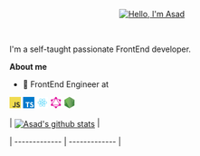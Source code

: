 <p align="center"><a href="https://anuraghazra.github.io"><img width="80%" alt="Hello, I'm Asad" src="" /></a></p>

<br />

I'm a self-taught passionate FrontEnd developer.

**About me**

- 💼 FrontEnd Engineer at []()

<!-- - 📈  -->

<!-- - ❤️ I love writing TypeScript, and building fun experiments on type-level -->

<!-- - 💬 Ask me about anything [here]() -->

<code><img height="20" alt="javascript" src="https://raw.githubusercontent.com/github/explore/80688e429a7d4ef2fca1e82350fe8e3517d3494d/topics/javascript/javascript.png"></code>
<code><img height="20" alt="typescript" src="https://raw.githubusercontent.com/github/explore/80688e429a7d4ef2fca1e82350fe8e3517d3494d/topics/typescript/typescript.png"></code>
<code><img height="20" alt="react" src="https://raw.githubusercontent.com/github/explore/80688e429a7d4ef2fca1e82350fe8e3517d3494d/topics/react/react.png"></code>
<code><img height="20" alt="graphql" src="https://raw.githubusercontent.com/github/explore/5c058a388828bb5fde0bcafd4bc867b5bb3f26f3/topics/graphql/graphql.png"></code>
<code><img height="20" alt="nodejs" src="https://raw.githubusercontent.com/github/explore/80688e429a7d4ef2fca1e82350fe8e3517d3494d/topics/nodejs/nodejs.png"></code>    


| <a href="https://github.com/AsadSheikhJ/AsadSheikhJ"><img align="center" src="https://github-readme-stats-phi-eight-28.vercel.app/api/pin/?username=AsadSheikhJ&show_icons=true&include_all_commits=true&theme=buefy&hide_border=true" alt="Asad's github stats" /></a> | 
<!-- <a href="https://github.com/anuraghazra/github-readme-stats"><img align="center" src="https://github-readme-stats.vercel.app/api/top-langs/?username=anuraghazra&layout=compact&theme=buefy&hide_border=true" /></a> | -->
| ------------- | ------------- |

<!-- #### Top Repositories


<a href="https://github.com/AsadSheikhJ/github-readme-stats">
  <img align="center" src="https://github-readme-stats-phi-eight-28.vercel.app/api/pin/?username=AsadSheikhJ&repo=github-readme-stats&theme=buefy" />
</a> -->
<!-- <a href="https://github.com/anuraghazra/anuraghazra.github.io">
  <img align="center" src="https://github-readme-stats-phi-eight-28.vercel.app/api/pin/?username=AsadSheikhJ&repo=anuraghazra.github.io&theme=buefy" />
</a> -->

<br />
<br />

<!-- <a href="https://twitter.com/anuraghazru">
  <img align="right" alt="Anurag Hazra | Twitter" width="21px" src="https://raw.githubusercontent.com/anuraghazra/anuraghazra/master/assets/twitter.svg" />
</a>
<a href="https://codesandbox.io/u/anuraghazra">
  <img align="right" alt="Anurag Hazra | CodeSandbox" width="20px" src="https://raw.githubusercontent.com/anuraghazra/anuraghazra/master/assets/codesandbox.svg" />
</a> -->